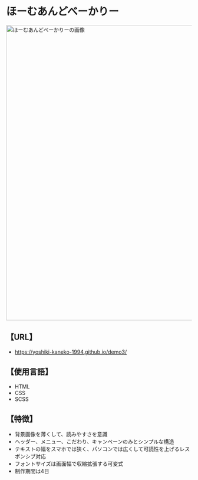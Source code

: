 # ほーむあんどべーかりー  

<img src='https://github.com/user-attachments/assets/ba5d73a8-4f88-4318-afa1-a87626a10564' alt='ほーむあんどべーかりーの画像' width='800px'>  

## 【URL】  
- https://yoshiki-kaneko-1994.github.io/demo3/  

## 【使用言語】
- HTML  
- CSS  
- SCSS  

## 【特徴】  
- 背景画像を薄くして、読みやすさを意識  
- ヘッダー、メニュー、こだわり、キャンペーンのみとシンプルな構造  
- テキストの幅をスマホでは狭く、パソコンでは広くして可読性を上げるレスポンシブ対応  
- フォントサイズは画面幅で収縮拡張する可変式  
- 制作期間は4日  
